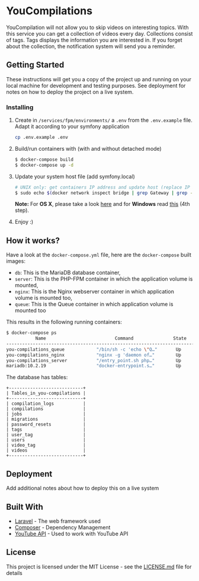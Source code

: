 # YouCompilations

YouCompilation will not allow you to skip videos on interesting topics. With this service you can get a collection of videos every day. Collections consist of tags. Tags displays the information you are interested in. If you forget about the collection, the notification system will send you a reminder.

## Getting Started

These instructions will get you a copy of the project up and running on your local machine for development and testing purposes. See deployment for notes on how to deploy the project on a live system.

### Installing

1. Create in `/services/fpm/environments/` a `.env` from the `.env.example` file. Adapt it according to your symfony application

    ```bash
    cp .env.example .env
    ```

2. Build/run containers with (with and without detached mode)

    ```bash
    $ docker-compose build
    $ docker-compose up -d
    ```

3. Update your system host file (add symfony.local)

    ```bash
    # UNIX only: get containers IP address and update host (replace IP according to your configuration) (on Windows, edit C:\Windows\System32\drivers\etc\hosts)
    $ sudo echo $(docker network inspect bridge | grep Gateway | grep -o -E '[0-9\.]+') "youcompilations.local" >> /etc/hosts
    ```

    **Note:** For **OS X**, please take a look [here](https://docs.docker.com/docker-for-mac/networking/) and for **Windows** read [this](https://docs.docker.com/docker-for-windows/#/step-4-explore-the-application-and-run-examples) (4th step).

4. Enjoy :)

## How it works?

Have a look at the `docker-compose.yml` file, here are the `docker-compose` built images:

* `db`: This is the MariaDB database container,
* `server`: This is the PHP-FPM container in which the application volume is mounted,
* `nginx`: This is the Nginx webserver container in which application volume is mounted too,
* `queue`: This is the Queue container in which application volume is mounted too

This results in the following running containers:

```bash
$ docker-compose ps
           Name                          Command               State              Ports            
--------------------------------------------------------------------------------------------------
you-compilations_queue            "/bin/sh -c 'echo \"Q…"       Up                                       
you-compilations_nginx            "nginx -g 'daemon of…"        Up         80/tcp, 0.0.0.0:8000->8000/tcp
you-compilations_server           "/entry_point.sh php…"        Up         9000/tcp                      
mariadb:10.2.19                   "docker-entrypoint.s…"        Up         0.0.0.0:33061->3306/tcp       
```

The database has tables:

```
+----------------------------+
| Tables_in_you-compilations |
+----------------------------+
| compilation_logs           |
| compilations               |
| jobs                       |
| migrations                 |
| password_resets            |
| tags                       |
| user_tag                   |
| users                      |
| video_tag                  |
| videos                     |
+----------------------------+

```

## Deployment

Add additional notes about how to deploy this on a live system

## Built With

* [Laravel](https://laravel.com) - The web framework used
* [Composer](https://getcomposer.org) - Dependency Management
* [YouTube API](https://github.com/alaouy/Youtube) - Used to work with YouTube API

## License

This project is licensed under the MIT License - see the [LICENSE.md](LICENSE.md) file for details

